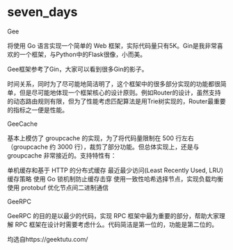 # seven_days
Gee

将使用 Go 语言实现一个简单的 Web 框架，实际代码量只有5K。Gin是我非常喜欢的一个框架，与Python中的Flask很像，小而美。

Gee框架参考了Gin，大家可以看到很多Gin的影子。

时间关系，同时为了尽可能地简洁明了，这个框架中的很多部分实现的功能都很简单，但是尽可能地体现一个框架核心的设计原则。例如Router的设计，虽然支持的动态路由规则有限，但为了性能考虑匹配算法是用Trie树实现的，Router最重要的指标之一便是性能。

GeeCache

基本上模仿了 groupcache 的实现，为了将代码量限制在 500 行左右（groupcache 约 3000 行），裁剪了部分功能。但总体实现上，还是与 groupcache 非常接近的。支持特性有：

单机缓存和基于 HTTP 的分布式缓存
最近最少访问(Least Recently Used, LRU) 缓存策略
使用 Go 锁机制防止缓存击穿
使用一致性哈希选择节点，实现负载均衡
使用 protobuf 优化节点间二进制通信

GeeRPC

GeeRPC 的目的是以最少的代码，实现 RPC 框架中最为重要的部分，帮助大家理解 RPC 框架在设计时需要考虑什么。代码简洁是第一位的，功能是第二位的。

均选自https://geektutu.com/
